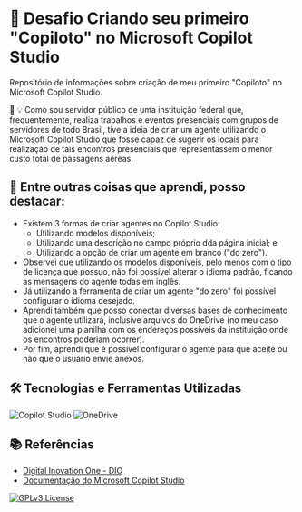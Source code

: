 # 🚀 Desafio Criando seu primeiro "Copiloto" no Microsoft Copilot Studio

Repositório de informações sobre criação de meu primeiro "Copiloto" no Microsoft Copilot Studio.

💬 💡 Como sou servidor público de uma instituição federal que, frequentemente, realiza trabalhos e eventos presenciais com grupos de servidores de todo Brasil, tive a ideia de criar um agente utilizando o Microsoft Copilot Studio que fosse capaz de sugerir os locais para realização de tais encontros presenciais que representassem o menor custo total de passagens aéreas.

## 📖 Entre outras coisas que aprendi, posso destacar:
- Existem 3 formas de criar agentes no Copilot Studio:
  - Utilizando modelos disponíveis;
  - Utilizando uma descrição no campo próprio dda página inicial; e
  - Utilizando a opção de criar um agente em branco ("do zero").
- Observei que utilizando os modelos disponíveis, pelo menos com o tipo de licença que possuo, não foi possível alterar o idioma padrão, ficando as mensagens do agente todas em inglês.
- Já utilizando a ferramenta de criar um agente "do zero" foi possível configurar o idioma desejado.
- Aprendi também que posso conectar diversas bases de conhecimento que o agente utilizará, inclusive arquivos do OneDrive (no meu caso adicionei uma planilha com os endereços possíveis da instituição onde os encontros poderiam ocorrer).
- Por fim, aprendi que é possível configurar o agente para que aceite ou não que o usuário envie anexos.

## 🛠️ Tecnologias e Ferramentas Utilizadas

![Copilot Studio](https://img.shields.io/badge/Copilot/Studio-blue?style=for-the-badge&logo=copilot&logoColor=yellow)
![OneDrive](https://img.shields.io/badge/OneDrive-blue?style=for-the-badge&logo=onedrive&logoColor=yellow)

## 📚 Referências

- [Digital Inovation One - DIO](https://web.dio.me/)
- [Documentação do Microsoft Copilot Studio](https://learn.microsoft.com/pt-br/microsoft-copilot-studio/)


[![GPLv3 License](https://img.shields.io/badge/License-GPL%20v3-yellow.svg)](https://opensource.org/licenses/)
